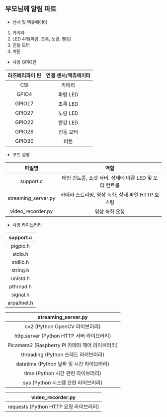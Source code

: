 ## 부모님께 알림 파트

- 센서 및 액츄에이터
  
1. 카메라
2. LED 4개(파랑, 초록, 노랑, 빨강)
3. 진동 모터
4. 버튼


- 사용 GPIO핀

|라즈베리파이 핀|연결 센서/액츄에이터|
|:--:|:--:|
|CSI|카메라|
|GPIO4|파랑 LED|
|GPIO17|초록 LED|
|GPIO27|노랑 LED|
|GPIO22|빨강 LED|
|GPIO26|진동 모터|
|GPIO20|버튼|

- 코드 설명

|파일명|역할|
|:--:|:--:|
|support.c|메인 컨트롤, 소켓 서버. 상태에 따른 LED 및 모터 컨트롤|
|streaming_server.py|카메라 스트리밍, 영상 녹화,  상태 파일 HTTP 호스팅|
|video_recorder.py|영상 녹화 요청|


- 사용 라이브러리
  
|support.c|
|:--:|
|pigpio.h|
|stdio.h|
|stdlib.h|
|string.h|
|unistd.h|
|pthread.h|
|signal.h|
|arpa/inet.h|

|streaming_server.py|
|:--:|
|cv2 (Python OpenCV 라이브러리)|
|http.server (Python HTTP 서버 라이브러리)|
|Picamera2 (Raspberry Pi 카메라 제어 라이브러리)|
|threading (Python 쓰레드 라이브러리)|
|datetime (Python 날짜 및 시간 라이브러리)|
|time (Python 시간 관련 라이브러리)|
|sys (Python 시스템 관련 라이브러리)|

|video_recorder.py|
|:--:|
|requests (Python HTTP 요청 라이브러리)|

